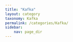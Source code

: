 ```yaml
---
title: "Kafka"
layout: category
taxonomy: Kafka
permalink: /categories/Kafka/
sidebar:
    nav: page_dir
---
```

